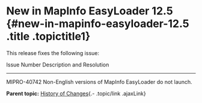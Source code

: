 New in MapInfo EasyLoader 12.5 {#new-in-mapinfo-easyloader-12.5 .title .topictitle1}
==============================

<div class="body conbody">

This release fixes the following issue:

<div class="tablenoborder">

  Issue Number   Description and Resolution
  -------------- -----------------------------------------------------------
  MIPRO-40742    Non-English versions of MapInfo EasyLoader do not launch.

</div>

</div>

<div class="related-links" functx="http://www.functx.com">

<div class="related-links-title">

</div>

<div class="familylinks">

<div class="parentlink">

**Parent topic:** [History of
Changes](guide/history/../../guide/history/chapterhistory.html){.-
.topic/link .ajaxLink}

</div>

</div>

</div>
